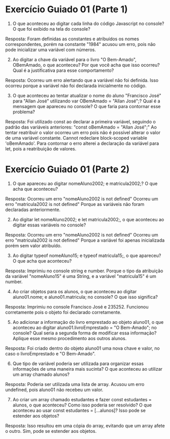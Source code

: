 # Exercício Guiado 01 (Parte 1)

1. O que aconteceu ao digitar cada linha do código Javascript no console? O que foi exibido na tela do console?

Resposta:
Foram definidas as constantes e atribuídos os nomes correspondentes, porém na constante "1984" acusou um erro, pois não pode inicializar uma variável com números.

2. Ao digitar a chave da variável para o livro "O Bem-Amado", OBemAmado, o que aconteceu? Por que você acha que isso ocorreu? Qual é a justificativa para esse comportamento?

Resposta:
Ocorreu um erro alertando que a variável não foi definida.
Isso ocorreu porque a variável não foi declarada inicialmente no código. 

3. O que aconteceu ao tentar atualizar o nome do aluno "Francisco José" para "Allan José" utilizando var OBemAmado = "Allan José";? Qual é a mensagem que apareceu no console? O que faria para contornar esse problema?

Resposta:
Foi utilizado const ao declarar a primeira variável, seguindo o padrão das variáveis anteriores:
"const oBemAmado = "Allan José";"
Ao tentar reatribuir o valor ocorreu um erro pois não é possível alterar o valor de uma variável constante.
Cannot redeclare block-scoped variable 'oBemAmado'.
Para contornar o erro alterei a declaração da variável para let, pois a reatribuição de valores.

# Exercício Guiado 01 (Parte 2)
1. O que apareceu ao digitar nomeAluno2002; e matricula2002;? O que acha que aconteceu?

Resposta: 
Ocorreu um erro "nomeAluno2002 is not defined"
Ocorreu um erro "matricula2002 is not defined"
Porque as variáveis não foram declaradas anteriormente.

2. Ao digitar let nomeAluno2002; e let matricula2002;, o que aconteceu ao digitar essas variáveis no console?

Resposta:
Ocorreu um erro "nomeAluno2002 is not defined"
Ocorreu um erro "matricula2002 is not defined"
Porque a variável foi apenas inicializada porém sem valor atribuído.

3. Ao digitar typeof nomeAluno15; e typeof matricula15;, o que apareceu? O que acha que aconteceu?

Resposta:
Imprimiu no console string e number.
Porque o tipo da atribuição da variável "nomeAluno15" é uma String, e a variável "matricula15" é um number.

4. Ao criar objetos para os alunos, o que aconteceu ao digitar aluno01.nome; e aluno01.matricula; no console? O que isso significa?

Resposta:
Imprimiu no console Francisco José e 235252. Funcionou corretamente pois o objeto foi declarado corretamente.

5. Ao adicionar a informação do livro emprestado ao objeto aluno01, o que aconteceu ao digitar aluno01.livroEmprestado = "O Bem-Amado"; no console? Qual seria a segunda forma de modificar essa informação? Aplique esse mesmo procedimento aos outros alunos.

Resposta:
Foi criado dentro do objeto aluno01 uma nova chave e valor, no caso o livroEmprestado e "O Bem-Amado".

6. Que tipo de variável poderia ser utilizada para organizar essas informações de uma maneira mais sucinta? O que aconteceu ao utilizar um array chamado alunos?

Resposta:
Poderia ser utilizada uma lista de array.
Acusou um erro undefined, pois aluno01 não recebeu um valor.

7. Ao criar um array chamado estudantes e fazer const estudantes = alunos, o que aconteceu? Como isso poderia ser resolvido? O que aconteceu ao usar const estudantes = [...alunos]? Isso pode se estender aos objetos?

Resposta:
Isso resultou em uma cópia do array, evitando que um array afete o outro.
Sim, pode se estender aos objetos.

